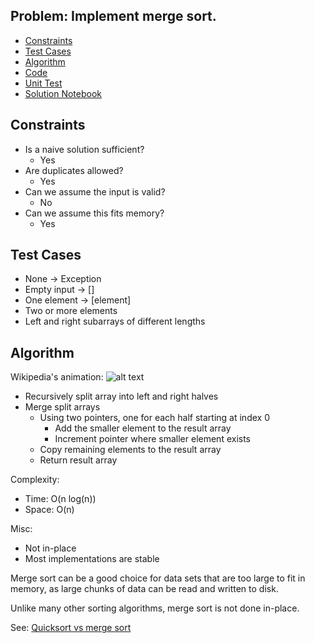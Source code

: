 ## Problem: Implement merge sort.

* [Constraints](#Constraints)
* [Test Cases](#Test-Cases)
* [Algorithm](#Algorithm)
* [Code](#Code)
* [Unit Test](#Unit-Test)
* [Solution Notebook](#Solution-Notebook)

## Constraints

* Is a naive solution sufficient?
    * Yes
* Are duplicates allowed?
    * Yes
* Can we assume the input is valid?
    * No
* Can we assume this fits memory?
    * Yes

## Test Cases

* None -> Exception
* Empty input -> []
* One element -> [element]
* Two or more elements
* Left and right subarrays of different lengths


## Algorithm

Wikipedia's animation:
![alt text](http://upload.wikimedia.org/wikipedia/commons/c/cc/Merge-sort-example-300px.gif)

* Recursively split array into left and right halves
* Merge split arrays
    * Using two pointers, one for each half starting at index 0
        * Add the smaller element to the result array
        * Increment pointer where smaller element exists
    * Copy remaining elements to the result array
    * Return result array

Complexity:
* Time: O(n log(n))
* Space: O(n)

Misc:

* Not in-place
* Most implementations are stable

Merge sort can be a good choice for data sets that are too large to fit in memory, as large chunks of data can be read and written to disk.

Unlike many other sorting algorithms, merge sort is not done in-place.

See: [Quicksort vs merge sort](http://stackoverflow.com/questions/70402/why-is-quicksort-better-than-mergesort)

